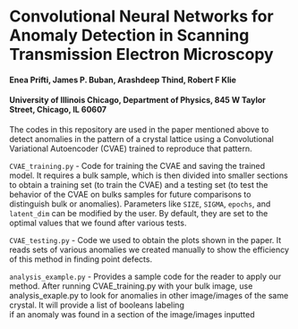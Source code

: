 <h1> Convolutional Neural Networks for Anomaly Detection in Scanning Transmission Electron Microscopy  </h1>
<h4> Enea Prifti, James P. Buban, Arashdeep Thind, Robert F Klie </h4>
<h4> University of Illinois Chicago, Department of Physics, 845 W Taylor Street, Chicago, IL 60607 </h4>

The codes in this repository are used in the paper mentioned above to detect anomalies in the pattern of a crystal lattice 
using a Convolutional Variational Autoencoder (CVAE) trained to reproduce that pattern. <br />

`CVAE_training.py` - Code for training the CVAE and saving the trained model. It requires a bulk sample, which is then divided into 
smaller sections to obtain a training set (to train the CVAE) and a testing set (to test the behavior of the CVAE on bulks samples 
for future comparisons to distinguish bulk or anomalies). Parameters like `SIZE`, `SIGMA`, `epochs`, and `latent_dim` can be modified by the 
user. By default, they are set to the optimal values that we found after various tests. <br />

`CVAE_testing.py` - Code we used to obtain the plots shown in the paper. It reads sets of various anomalies we created manually to 
show the efficiency of this method in finding point defects. <br />

`analysis_example.py` - Provides a sample code for the reader to apply our method. After running CVAE_training.py with your bulk image, 
use analysis_exaple.py to look for anomalies in other image/images of the same crystal. It will provide a list of booleans labeling  
if an anomaly was found in a section of the image/images inputted <br />
